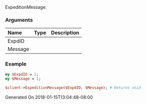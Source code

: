 ExpeditionMessage.
### Arguments
**Name**|**Type**|**Description**
:---|:---|:---
ExpdID||
Message||

### Example

```perl
my $ExpdID = 1;
my $Message = 1;

$client->ExpeditionMessage($ExpdID, $Message); # Returns void
```


Generated On 2018-01-15T13:04:48-08:00
